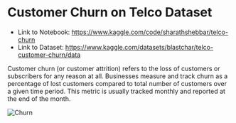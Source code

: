 # Customer Churn on Telco Dataset

- Link to Notebook: https://www.kaggle.com/code/sharathshebbar/telco-churn
- Link to Dataset: https://www.kaggle.com/datasets/blastchar/telco-customer-churn/data

Customer churn (or customer attrition) refers to the loss of customers or subscribers for any reason at all. Businesses measure and track churn as a percentage of lost customers compared to total number of customers over a given time period. This metric is usually tracked monthly and reported at the end of the month.

![Churn](https://github.com/SharathHebbar/Customer-Analytics/blob/master/Customer%20Churn/assets/Customer-churn.jpg)